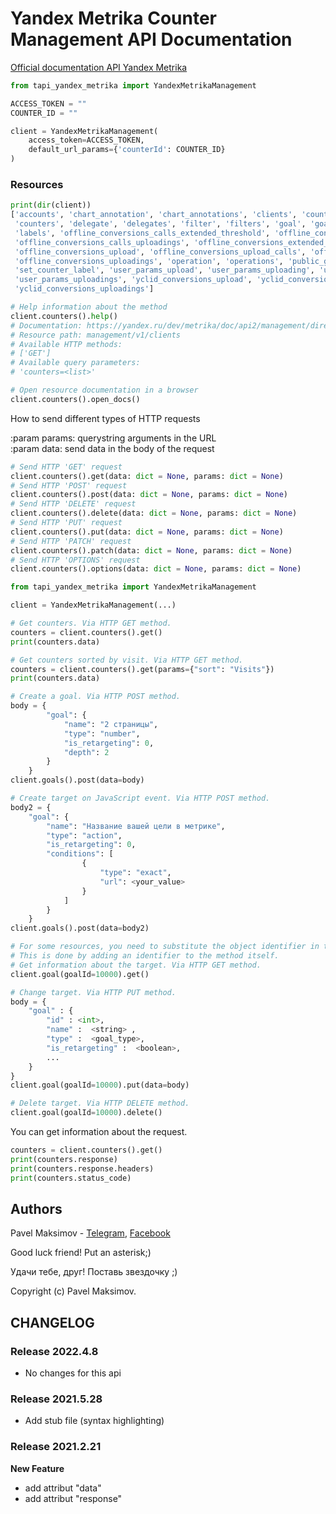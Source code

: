 # Yandex Metrika Counter Management API Documentation

[Official documentation API Yandex Metrika](https://yandex.ru/dev/metrika/doc/api2/management/intro.html)


```python
from tapi_yandex_metrika import YandexMetrikaManagement

ACCESS_TOKEN = ""
COUNTER_ID = ""

client = YandexMetrikaManagement(
    access_token=ACCESS_TOKEN,
    default_url_params={'counterId': COUNTER_ID}
)
```

### Resources
```python
print(dir(client))
['accounts', 'chart_annotation', 'chart_annotations', 'clients', 'counter', 'counter_undelete',
 'counters', 'delegate', 'delegates', 'filter', 'filters', 'goal', 'goals', 'grant', 'grants', 'label',
 'labels', 'offline_conversions_calls_extended_threshold', 'offline_conversions_calls_uploading',
 'offline_conversions_calls_uploadings', 'offline_conversions_extended_threshold',
 'offline_conversions_upload', 'offline_conversions_upload_calls', 'offline_conversions_uploading',
 'offline_conversions_uploadings', 'operation', 'operations', 'public_grant', 'segment', 'segments',
 'set_counter_label', 'user_params_upload', 'user_params_uploading', 'user_params_uploading_confirm',
 'user_params_uploadings', 'yclid_conversions_upload', 'yclid_conversions_uploading',
 'yclid_conversions_uploadings']

# Help information about the method
client.counters().help()
# Documentation: https://yandex.ru/dev/metrika/doc/api2/management/direct_clients/getclients-docpage/
# Resource path: management/v1/clients
# Available HTTP methods:
# ['GET']
# Available query parameters:
# 'counters=<list>'

# Open resource documentation in a browser
client.counters().open_docs()
```

How to send different types of HTTP requests

:param params: querystring arguments in the URL\
:param data: send data in the body of the request
```python
# Send HTTP 'GET' request
client.counters().get(data: dict = None, params: dict = None)
# Send HTTP 'POST' request
client.counters().post(data: dict = None, params: dict = None)
# Send HTTP 'DELETE' request
client.counters().delete(data: dict = None, params: dict = None)
# Send HTTP 'PUT' request
client.counters().put(data: dict = None, params: dict = None)
# Send HTTP 'PATCH' request
client.counters().patch(data: dict = None, params: dict = None)
# Send HTTP 'OPTIONS' request
client.counters().options(data: dict = None, params: dict = None)
```

```python
from tapi_yandex_metrika import YandexMetrikaManagement

client = YandexMetrikaManagement(...)

# Get counters. Via HTTP GET method.
counters = client.counters().get()
print(counters.data)

# Get counters sorted by visit. Via HTTP GET method.
counters = client.counters().get(params={"sort": "Visits"})
print(counters.data)

# Create a goal. Via HTTP POST method.
body = {
        "goal": {
            "name": "2 страницы",
            "type": "number",
            "is_retargeting": 0,
            "depth": 2
        }
    }
client.goals().post(data=body)

# Create target on JavaScript event. Via HTTP POST method.
body2 = {
    "goal": {
        "name": "Название вашей цели в метрике",
        "type": "action",
        "is_retargeting": 0,
        "conditions": [
                {
                    "type": "exact",
                    "url": <your_value>
                }
            ]
        }
    }
client.goals().post(data=body2)

# For some resources, you need to substitute the object identifier in the url.
# This is done by adding an identifier to the method itself.
# Get information about the target. Via HTTP GET method.
client.goal(goalId=10000).get()

# Change target. Via HTTP PUT method.
body = {
    "goal" : {
        "id" : <int>,
        "name" :  <string> ,
        "type" :  <goal_type>,
        "is_retargeting" :  <boolean>,
        ...
    }
}
client.goal(goalId=10000).put(data=body)

# Delete target. Via HTTP DELETE method.
client.goal(goalId=10000).delete()
```

You can get information about the request.
```python
counters = client.counters().get()
print(counters.response)
print(counters.response.headers)
print(counters.status_code)
```


## Authors
Pavel Maksimov -
[Telegram](https://t.me/pavel_maksimow),
[Facebook](https://www.facebook.com/pavel.maksimow)

Good luck friend! Put an asterisk;)

Удачи тебе, друг! Поставь звездочку ;)

Copyright (c) Pavel Maksimov.

## CHANGELOG
### Release 2022.4.8
- No changes for this api


### Release 2021.5.28
- Add stub file (syntax highlighting)


### Release 2021.2.21

**New Feature**
- add attribut "data"
- add attribut "response"
